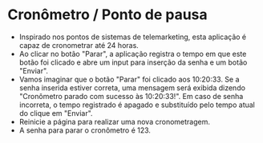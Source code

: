 # Cronômetro / Ponto de pausa

- Inspirado nos pontos de sistemas de telemarketing, esta aplicação é capaz de cronometrar até 24 horas.
- Ao clicar no botão "Parar", a aplicação registra o tempo em que este botão foi clicado e abre um input para inserção da senha e um botão "Enviar".
- Vamos imaginar que o botão "Parar" foi clicado aos 10:20:33. Se a senha inserida estiver correta, uma mensagem será exibida dizendo "Cronômetro parado com sucesso às 10:20:33!". Em caso de senha incorreta, o tempo registrado é apagado e substituído pelo tempo atual do clique em "Enviar".
- Reinicie a página para realizar uma nova cronometragem.
- A senha para parar o cronômetro é 123.